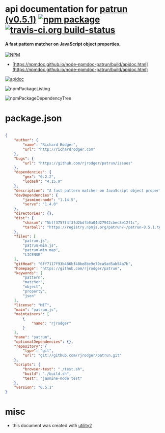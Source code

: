 # api documentation for  [patrun (v0.5.1)](https://github.com/rjrodger/patrun)  [![npm package](https://img.shields.io/npm/v/npmdoc-patrun.svg?style=flat-square)](https://www.npmjs.org/package/npmdoc-patrun) [![travis-ci.org build-status](https://api.travis-ci.org/npmdoc/node-npmdoc-patrun.svg)](https://travis-ci.org/npmdoc/node-npmdoc-patrun)
#### A fast pattern matcher on JavaScript object properties.

[![NPM](https://nodei.co/npm/patrun.png?downloads=true&downloadRank=true&stars=true)](https://www.npmjs.com/package/patrun)

- [https://npmdoc.github.io/node-npmdoc-patrun/build/apidoc.html](https://npmdoc.github.io/node-npmdoc-patrun/build/apidoc.html)

[![apidoc](https://npmdoc.github.io/node-npmdoc-patrun/build/screenCapture.buildCi.browser.%252Ftmp%252Fbuild%252Fapidoc.html.png)](https://npmdoc.github.io/node-npmdoc-patrun/build/apidoc.html)

![npmPackageListing](https://npmdoc.github.io/node-npmdoc-patrun/build/screenCapture.npmPackageListing.svg)

![npmPackageDependencyTree](https://npmdoc.github.io/node-npmdoc-patrun/build/screenCapture.npmPackageDependencyTree.svg)



# package.json

```json

{
    "author": {
        "name": "Richard Rodger",
        "url": "http://richardrodger.com"
    },
    "bugs": {
        "url": "https://github.com/rjrodger/patrun/issues"
    },
    "dependencies": {
        "gex": "0.2.2",
        "lodash": "4.15.0"
    },
    "description": "A fast pattern matcher on JavaScript object properties.",
    "devDependencies": {
        "jasmine-node": "1.14.5",
        "serve": "1.4.0"
    },
    "directories": {},
    "dist": {
        "shasum": "5bff3757f4f3fd2bdfb6a04d27942cbec3e12f1c",
        "tarball": "https://registry.npmjs.org/patrun/-/patrun-0.5.1.tgz"
    },
    "files": [
        "patrun.js",
        "patrun-min.js",
        "patrun-min.map",
        "LICENSE"
    ],
    "gitHead": "6ff7117f93b486bf48be8be9e79ca9ad5ab54a7b",
    "homepage": "https://github.com/rjrodger/patrun",
    "keywords": [
        "pattern",
        "matcher",
        "object",
        "property",
        "json"
    ],
    "license": "MIT",
    "main": "patrun.js",
    "maintainers": [
        {
            "name": "rjrodger"
        }
    ],
    "name": "patrun",
    "optionalDependencies": {},
    "repository": {
        "type": "git",
        "url": "git://github.com/rjrodger/patrun.git"
    },
    "scripts": {
        "browser-test": "./test.sh",
        "build": "./build.sh",
        "test": "jasmine-node test"
    },
    "version": "0.5.1"
}
```



# misc
- this document was created with [utility2](https://github.com/kaizhu256/node-utility2)
